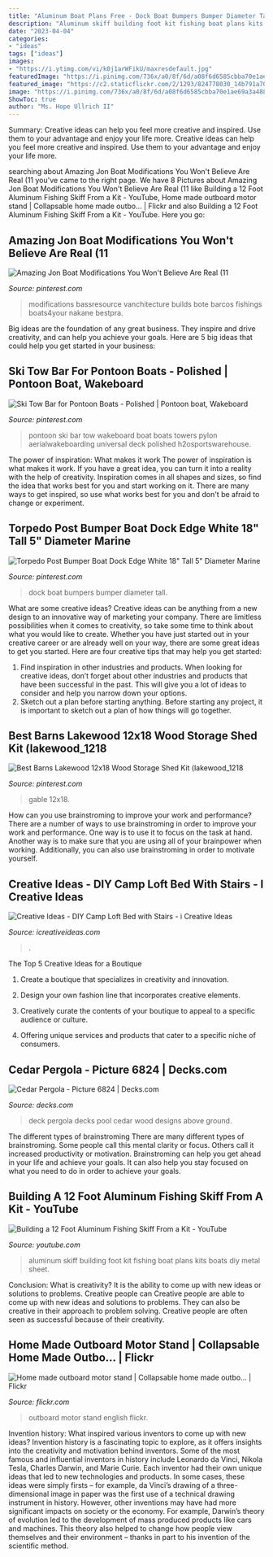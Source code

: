 ```yaml
---
title: "Aluminum Boat Plans Free - Dock Boat Bumpers Bumper Diameter Tall"
description: "Aluminum skiff building foot kit fishing boat plans kits boats diy metal sheet"
date: "2023-04-04"
categories:
- "ideas"
tags: ["ideas"]
images:
- "https://i.ytimg.com/vi/k0j1arWFikU/maxresdefault.jpg"
featuredImage: "https://i.pinimg.com/736x/a0/8f/6d/a08f6d6585cbba70e1ae69a3a488d215.jpg"
featured_image: "https://c2.staticflickr.com/2/1293/824778030_14b791a706_b.jpg"
image: "https://i.pinimg.com/736x/a0/8f/6d/a08f6d6585cbba70e1ae69a3a488d215.jpg"
ShowToc: true
author: "Ms. Hope Ullrich II"
---
```



Summary: Creative ideas can help you feel more creative and inspired. Use them to your advantage and enjoy your life more.
Creative ideas can help you feel more creative and inspired. Use them to your advantage and enjoy your life more.

	

		
searching about Amazing Jon Boat Modifications You Won&#039;t Believe Are Real (11 you've came to the right page. We have 8 Pictures about Amazing Jon Boat Modifications You Won&#039;t Believe Are Real (11 like Building a 12 Foot Aluminum Fishing Skiff From a Kit - YouTube, Home made outboard motor stand | Collapsable home made outbo… | Flickr and also Building a 12 Foot Aluminum Fishing Skiff From a Kit - YouTube. Here you go:
		
    
## Amazing Jon Boat Modifications You Won&#039;t Believe Are Real (11

<img loading=lazy src="https://i.pinimg.com/736x/66/5f/52/665f52560a0a96054383fc59dd333b81.jpg" onerror="this.onerror=null;this.src='https://tse4.mm.bing.net/th?id=OIP.LBwg5SKapsu11G2pu5PWCQHaFO&amp;pid=15.1';" alt="Amazing Jon Boat Modifications You Won&#039;t Believe Are Real (11">

_Source: pinterest.com_

>modifications bassresource vanchitecture builds bote barcos fishings boats4your nakane bestpra. 

	

Big ideas are the foundation of any great business. They inspire and drive creativity, and can help you achieve your goals. Here are 5 big ideas that could help you get started in your business:

    
## Ski Tow Bar For Pontoon Boats - Polished | Pontoon Boat, Wakeboard

<img loading=lazy src="https://i.pinimg.com/736x/a0/8f/6d/a08f6d6585cbba70e1ae69a3a488d215.jpg" onerror="this.onerror=null;this.src='https://tse3.mm.bing.net/th?id=OIP.mzTPWgSkR5WAH43NvWn2SAHaE7&amp;pid=15.1';" alt="Ski Tow Bar for Pontoon Boats - Polished | Pontoon boat, Wakeboard">

_Source: pinterest.com_

>pontoon ski bar tow wakeboard boat boats towers pylon aerialwakeboarding universal deck polished h2osportswarehouse. 

	

The power of inspiration: What makes it work
The power of inspiration is what makes it work. If you have a great idea, you can turn it into a reality with the help of creativity. Inspiration comes in all shapes and sizes, so find the idea that works best for you and start working on it. There are many ways to get inspired, so use what works best for you and don't be afraid to change or experiment.

    
## Torpedo Post Bumper Boat Dock Edge White 18&quot; Tall 5&quot; Diameter Marine

<img loading=lazy src="https://i.pinimg.com/736x/59/5b/cc/595bcc119be2cd819cf399276c353913--boat-dock-boating.jpg" onerror="this.onerror=null;this.src='https://tse3.mm.bing.net/th?id=OIP.59ZBTF22fQaEp9eiPfXF2QHaHa&amp;pid=15.1';" alt="Torpedo Post Bumper Boat Dock Edge White 18&quot; Tall 5&quot; Diameter Marine">

_Source: pinterest.com_

>dock boat bumpers bumper diameter tall. 

	

What are some creative ideas?
Creative ideas can be anything from a new design to an innovative way of marketing your company. There are limitless possibilities when it comes to creativity, so take some time to think about what you would like to create. Whether you have just started out in your creative career or are already well on your way, there are some great ideas to get you started. Here are four creative tips that may help you get started: 
1. Find inspiration in other industries and products. When looking for creative ideas, don’t forget about other industries and products that have been successful in the past. This will give you a lot of ideas to consider and help you narrow down your options. 
2. Sketch out a plan before starting anything. Before starting any project, it is important to sketch out a plan of how things will go together.

    
## Best Barns Lakewood 12x18 Wood Storage Shed Kit (lakewood_1218

<img loading=lazy src="https://i.pinimg.com/736x/9a/49/ae/9a49aef59a2dc9b9ee9dd2ae3d3fc02e.jpg" onerror="this.onerror=null;this.src='https://tse3.mm.bing.net/th?id=OIP.oYwO3c-8JNXxW8n5GmZnuAHaFz&amp;pid=15.1';" alt="Best Barns Lakewood 12x18 Wood Storage Shed Kit (lakewood_1218">

_Source: pinterest.com_

>gable 12x18. 

	

How can you use brainstroming to improve your work and performance?
There are a number of ways to use brainstroming in order to improve your work and performance. One way is to use it to focus on the task at hand. Another way is to make sure that you are using all of your brainpower when working. Additionally, you can also use brainstroming in order to motivate yourself.

    
## Creative Ideas - DIY Camp Loft Bed With Stairs - I Creative Ideas

<img loading=lazy src="https://www.icreativeideas.com/wp-content/uploads/2016/08/Creative-Ideas-DIY-Camp-Loft-Bed-with-Stairs-thumb2.jpg" onerror="this.onerror=null;this.src='https://tse1.mm.bing.net/th?id=OIP.F5NrV6i6rGTTWE0O9wcFyAHaOZ&amp;pid=15.1';" alt="Creative Ideas - DIY Camp Loft Bed with Stairs - i Creative Ideas">

_Source: icreativeideas.com_

>. 

	

The Top 5 Creative Ideas for a Boutique
1. Create a boutique that specializes in creativity and innovation.
2. Design your own fashion line that incorporates creative elements.

3. Creatively curate the contents of your boutique to appeal to a specific audience or culture.

4. Offering unique services and products that cater to a specific niche of consumers.


    
## Cedar Pergola - Picture 6824 | Decks.com

<img loading=lazy src="https://www.decks.com/media/xfnll4ar/17030721132698.jpg?quality=80" onerror="this.onerror=null;this.src='https://tse4.mm.bing.net/th?id=OIP.2d5_JVHR7XyxVp6m04f9IQHaFj&amp;pid=15.1';" alt="Cedar Pergola - Picture 6824 | Decks.com">

_Source: decks.com_

>deck pergola decks pool cedar wood designs above ground. 

	

The different types of brainstroming
There are many different types of brainstroming. Some people call this mental clarity or focus. Others call it increased productivity or motivation. Brainstroming can help you get ahead in your life and achieve your goals. It can also help you stay focused on what you need to do in order to achieve your goals.

    
## Building A 12 Foot Aluminum Fishing Skiff From A Kit - YouTube

<img loading=lazy src="https://i.ytimg.com/vi/k0j1arWFikU/maxresdefault.jpg" onerror="this.onerror=null;this.src='https://tse1.mm.bing.net/th?id=OIP.D_EJcGqjH5Ne2ceQ23ywVwHaEK&amp;pid=15.1';" alt="Building a 12 Foot Aluminum Fishing Skiff From a Kit - YouTube">

_Source: youtube.com_

>aluminum skiff building foot kit fishing boat plans kits boats diy metal sheet. 

	

Conclusion: What is creativity? It is the ability to come up with new ideas or solutions to problems. Creative people can
Creative people are able to come up with new ideas and solutions to problems. They can also be creative in their approach to problem solving. Creative people are often seen as successful because of their creativity.

    
## Home Made Outboard Motor Stand | Collapsable Home Made Outbo… | Flickr

<img loading=lazy src="https://c2.staticflickr.com/2/1293/824778030_14b791a706_b.jpg" onerror="this.onerror=null;this.src='https://tse2.mm.bing.net/th?id=OIP.-uP3uJxmZyUq1LQ2kKFjKQHaJ4&amp;pid=15.1';" alt="Home made outboard motor stand | Collapsable home made outbo… | Flickr">

_Source: flickr.com_

>outboard motor stand english flickr. 

	

Invention history: What inspired various inventors to come up with new ideas?
Invention history is a fascinating topic to explore, as it offers insights into the creativity and motivation behind inventors. Some of the most famous and influential inventors in history include Leonardo da Vinci, Nikola Tesla, Charles Darwin, and Marie Curie. Each inventor had their own unique ideas that led to new technologies and products. In some cases, these ideas were simply firsts – for example, da Vinci’s drawing of a three-dimensional image in paper was the first use of a technical drawing instrument in history. However, other inventions may have had more significant impacts on society or the economy. For example, Darwin’s theory of evolution led to the development of mass produced products like cars and machines. This theory also helped to change how people view themselves and their environment – thanks in part to his invention of the scientific method.

